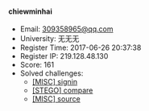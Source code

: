 #### chiewminhai  

* Email: 309358965@qq.com  
* University: 无无无  
* Register Time: 2017-06-26 20:37:38  
* Register IP: 219.128.48.130  
* Score: 161  
* Solved challenges: 
  * [[MISC] signin](https://github.com/SniperOJ/Challenges/blob/master/misc/signin.json)  
  * [[STEGO] compare](https://github.com/SniperOJ/Challenges/blob/master/stego/compare.json)  
  * [[MISC] source](https://github.com/SniperOJ/Challenges/blob/master/misc/source.json)  
